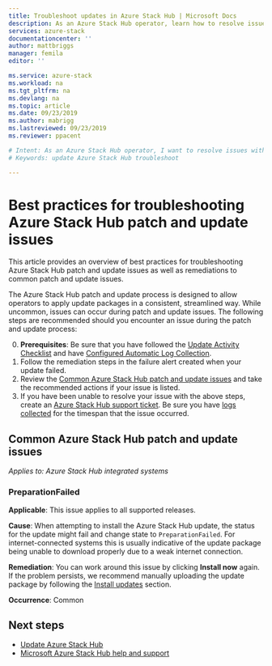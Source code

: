 ```yaml
---
title: Troubleshoot updates in Azure Stack Hub | Microsoft Docs
description: As an Azure Stack Hub operator, learn how to resolve issues with update so that Azure Stack Hub can return to production as quickly as possible. 
services: azure-stack
documentationcenter: ''
author: mattbriggs
manager: femila
editor: ''

ms.service: azure-stack
ms.workload: na
ms.tgt_pltfrm: na
ms.devlang: na
ms.topic: article
ms.date: 09/23/2019
ms.author: mabrigg
ms.lastreviewed: 09/23/2019
ms.reviewer: ppacent 

# Intent: As an Azure Stack Hub operator, I want to resolve issues with my update so that Azure Stack Hub can return to production as quickly as possible. 
# Keywords: update Azure Stack Hub troubleshoot

---
```

# Best practices for troubleshooting Azure Stack Hub patch and update issues

This article provides an overview of best practices for troubleshooting Azure Stack Hub patch and update issues as well as remediations to common patch and update issues.


The Azure Stack Hub patch and update process is designed to allow operators to apply update packages in a consistent, streamlined way. While uncommon, issues can occur during patch and update issues. The following steps are recommended should you encounter an issue during the patch and update process:

0. **Prerequisites**: Be sure that you have followed the [Update Activity Checklist](release-notes-checklist.md) and have [Configured Automatic Log Collection](azure-stack-configure-automatic-diagnostic-log-collection.md).
1. Follow the remediation steps in the failure alert created when your update failed.
2. Review the [Common Azure Stack Hub patch and update issues](https://docs.microsoft.com/azure-stack/operator/azure-stack-updates-troubleshoot#Common-Azure-Stack-Hub-patch-and-update-issues) and take the recommended actions if your issue is listed.
3. If you have been unable to resolve your issue with the above steps, create an [Azure Stack Hub support ticket](azure-stack-help-and-support-overview.md). Be sure you have [logs collected](https://docs.microsoft.com/azure-stack/operator/azure-stack-configure-on-demand-diagnostic-log-collection) for the timespan that the issue occurred.

## Common Azure Stack Hub patch and update issues

*Applies to: Azure Stack Hub integrated systems*

### PreparationFailed

**Applicable**: This issue applies to all supported releases.

**Cause**: When attempting to install the Azure Stack Hub update, the status for the update might fail and change state to `PreparationFailed`. For internet-connected systems this is usually indicative of the update package being unable to download properly due to a weak internet connection. 

**Remediation**: You can work around this issue by clicking **Install now** again. If the problem persists, we recommend manually uploading the update package by following the [Install updates](azure-stack-apply-updates.md?#install-updates-and-monitor-progress) section.

**Occurrence**: Common

## Next steps

- [Update Azure Stack Hub](azure-stack-updates.md)  
- [Microsoft Azure Stack Hub help and support](azure-stack-help-and-support-overview.md)
